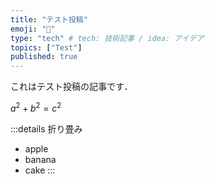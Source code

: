 ```yaml
---
title: "テスト投稿"
emoji: "💭"
type: "tech" # tech: 技術記事 / idea: アイデア
topics: ["Test"]
published: true
---
```


これはテスト投稿の記事です．

$a^2 + b^2 = c^2$

:::details 折り畳み
- apple
- banana
- cake
:::
